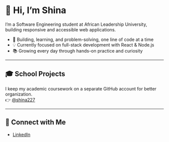 # 👋 Hi, I’m Shina

I’m a Software Engineering student at African Leadership University, building responsive and accessible web applications.

- 🚀 Building, learning, and problem-solving, one line of code at a time  
- 💡 Currently focused on full-stack development with React & Node.js  
- 📚 Growing every day through hands-on practice and curiosity  

---

## 🎓 School Projects

I keep my academic coursework on a separate GitHub account for better organization.  
👉 [@shina227](https://github.com/shina227)

---

## 🔗 Connect with Me

- [LinkedIn](https://www.linkedin.com/in/shina-atete-mpeta-a13783252/)
